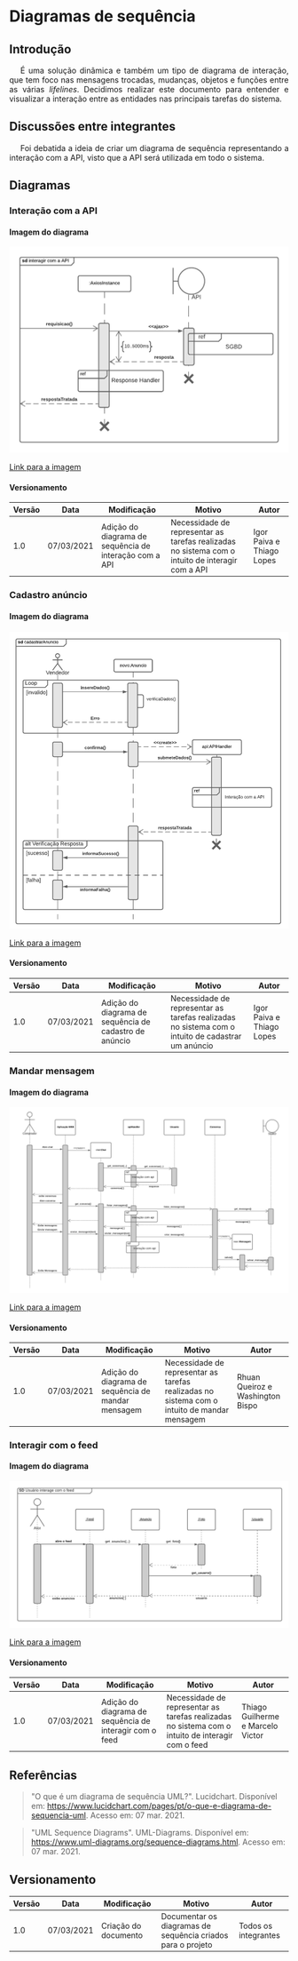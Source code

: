 # Diagramas de sequência

## Introdução

<p style="text-indent: 20px; text-align: justify">
É uma solução dinâmica e também um tipo de diagrama de interação, que tem foco nas mensagens trocadas, mudanças, objetos e funções entre as várias <em>lifelines</em>. Decidimos realizar este documento para entender e visualizar a interação entre as entidades nas principais tarefas do sistema.
</p>

## Discussões entre integrantes

<p style="text-indent: 20px; text-align: justify">
Foi debatida a ideia de criar um diagrama de sequência representando a interação com a API, visto que a API será utilizada em todo o sistema.
</p>

## Diagramas

### Interação com a API

#### Imagem do diagrama

![Diagrama de sequência de interação com a API](../../../../assets/diagramas_sequencia/interacao_API.png)

<a href="https://drive.google.com/file/d/1SLW2cSP4pBBJmFGovK8rm4s6_fGNXkkj/view?usp=sharing" target="_blank" rel="noopener">Link para a imagem</a>

#### Versionamento

 Versão | Data       | Modificação                    | Motivo | Autor         |
| ------ | ---------- | --------------| ------ | ------------- |
| 1.0 | 07/03/2021 | Adição do diagrama de sequência de interação com a API | Necessidade de representar as tarefas realizadas no sistema com o intuito de interagir com a API | Igor Paiva e Thiago Lopes |

### Cadastro anúncio

#### Imagem do diagrama

![Diagrama de sequência de cadastro de anúncio](../../../../assets/diagramas_sequencia/cadastro_anuncio.png)

<a href="https://drive.google.com/file/d/1BIcnio3rxxsIc8wNGm4HIypp9SdpArb2/view?usp=sharing" target="_blank" rel="noopener">Link para a imagem</a>

#### Versionamento

 Versão | Data       | Modificação                    | Motivo | Autor         |
| ------ | ---------- | --------------| ------ | ------------- |
| 1.0 | 07/03/2021 | Adição do diagrama de sequência de cadastro de anúncio | Necessidade de representar as tarefas realizadas no sistema com o intuito de cadastrar um anúncio | Igor Paiva e Thiago Lopes |

### Mandar mensagem

#### Imagem do diagrama

![Diagrama de sequência de mandar mensagem](../../../../assets/diagramas_sequencia/mandar_mensagem.png)

<a href="https://drive.google.com/file/d/1b6nLsW5NsJ0h1M3CESqM0oUvl_HHtnGz/view?usp=sharing" target="_blank" rel="noopener">Link para a imagem</a>

#### Versionamento

 Versão | Data       | Modificação                    | Motivo | Autor         |
| ------ | ---------- | --------------| ------ | ------------- |
| 1.0 | 07/03/2021 | Adição do diagrama de sequência de mandar mensagem | Necessidade de representar as tarefas realizadas no sistema com o intuito de mandar mensagem | Rhuan Queiroz e Washington Bispo |

### Interagir com o feed

#### Imagem do diagrama

![Diagrama de sequência de interagir com o feed](../../../../assets/diagramas_sequencia/interagir_feed.png)

<a href="https://drive.google.com/file/d/1_U8QMs0SrzRScvl22FwOzEvgQGovefpD/view?usp=sharing" target="_blank" rel="noopener">Link para a imagem</a>

#### Versionamento

 Versão | Data       | Modificação                    | Motivo | Autor         |
| ------ | ---------- | --------------| ------ | ------------- |
| 1.0 | 07/03/2021 | Adição do diagrama de sequência de interagir com o feed | Necessidade de representar as tarefas realizadas no sistema com o intuito de interagir com o feed | Thiago Guilherme e Marcelo Victor |

## Referências

>"O que é um diagrama de sequência UML?". Lucidchart. Disponível em: https://www.lucidchart.com/pages/pt/o-que-e-diagrama-de-sequencia-uml. Acesso em: 07 mar. 2021.

>"UML Sequence Diagrams". UML-Diagrams. Disponível em: https://www.uml-diagrams.org/sequence-diagrams.html. Acesso em: 07 mar. 2021.


## Versionamento
 Versão | Data       | Modificação                    | Motivo | Autor         |
| ------ | ---------- | -------------------------------| ------ | ------------- |
| 1.0 | 07/03/2021 | Criação do documento | Documentar os diagramas de sequência criados para o projeto | Todos os integrantes |
